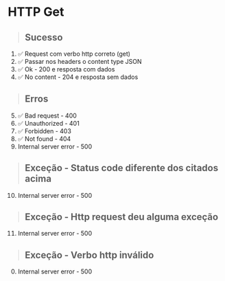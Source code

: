 # HTTP Get

> ## Sucesso
1. ✅ Request com verbo http correto (get)
2. ✅ Passar nos headers o content type JSON
3. ✅ Ok - 200 e resposta com dados
4. ✅ No content - 204 e resposta sem dados

> ## Erros
5. ✅ Bad request - 400
6. ✅ Unauthorized - 401
7. ✅ Forbidden - 403
8. ✅ Not found - 404
9. Internal server error - 500

> ## Exceção - Status code diferente dos citados acima
10. Internal server error - 500

> ## Exceção - Http request deu alguma exceção
11. Internal server error - 500

> ## Exceção - Verbo http inválido
0. Internal server error - 500
